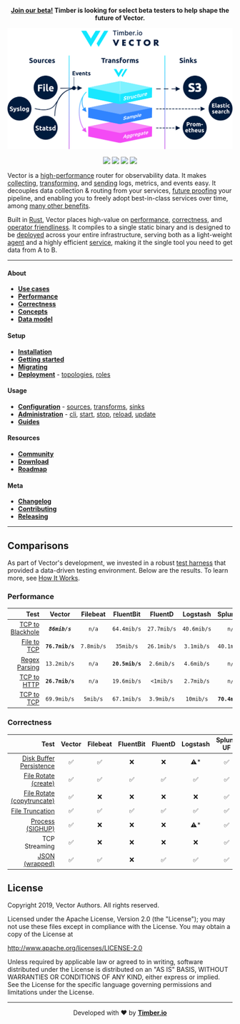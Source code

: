 <p align="center">
  <strong><a href="https://vectorproject.typeform.com/to/wV0DC8">Join our beta!<a/> Timber is looking for select beta testers to help shape the future of Vector.</strong>
</p>

<p align="center">
  <img src="./docs/.gitbook/assets/readme_diagram.svg" alt="Vector">
</p>

<p align="center">
  <a href="https://github.com/timberio/vector/releases"><img src="https://img.shields.io/github/release/timberio/vector.svg"></a>
  <a href="LICENSE"><img src="https://img.shields.io/github/license/timberio/vector.svg"></a>
  <a href="https://circleci.com/gh/timberio/vector"><img src="https://circleci.com/gh/timberio/vector/tree/master.svg?style=shield"></a>
  <a href="https://chat.vectorproject.io/badge.svg"><img src="https://chat.vectorproject.io/badge.svg"></a>
</p>

Vector is a [high-performance][performance] router for observability data. It makes
[collecting][sources], [transforming][transforms], and [sending][sinks] logs, metrics, and events
easy. It decouples data collection & routing from your services, [future proofing][lock-in] your
pipeline, and enabling you to freely adopt best-in-class services over time, among
[many other benefits][use_cases].

Built in [Rust][rust], Vector places high-value on [performance], [correctness], and
[operator friendliness][administration]. It compiles to a single static binary and is designed
to be [deployed][deployment] across your entire infrastructure, serving both as a
light-weight [agent] and a highly efficient [service], making it the single tool you need to
get data from A to B.

---

#### About

* [**Use cases**][use_cases]
* [**Performance**][performance]
* [**Correctness**][correctness]
* [**Concepts**][concepts]
* [**Data model**][data_model]

#### Setup

* [**Installation**][installation]
* [**Getting started**][getting_started]
* [**Migrating**][migrating]
* [**Deployment**][deployment] - [topologies], [roles]

#### Usage

* [**Configuration**][configuration] - [sources], [transforms], [sinks]
* [**Administration**][administration] - [cli], [start], [stop], [reload], [update]
* [**Guides**][guides]

#### Resources

* [**Community**][community]
* [**Download**][releases]
* [**Roadmap**][roadmap]

#### Meta

* [**Changelog**](CHANGELOG.md)
* [**Contributing**](CONTRIBUTING.md)
* [**Releasing**](RELEASING.md)

---

## Comparisons

As part of Vector's development, we invested in a robust [test harness](https://github.com/timberio/vector-test-harness) that provided a data-driven testing environment. Below are the results. To learn more, see [How It Works][test_harness_how_it_works].

### Performance

| Test | Vector | Filebeat | FluentBit | FluentD | Logstash | SplunkUF | SplunkHF |
| ---: | :---: | :---: | :---: | :---: | :---: | :---: | :---: |
| [TCP to Blackhole](https://github.com/timberio/vector-test-harness/tree/master/cases/tcp_to_blackhole_performance) | _**`86mib/s`**_ | `n/a` | `64.4mib/s` | `27.7mib/s` | `40.6mib/s` | `n/a` | `n/a` |
| [File to TCP](https://github.com/timberio/vector-test-harness/tree/master/cases/file_to_tcp_performance) | **`76.7mib/s`** | `7.8mib/s` | `35mib/s` | `26.1mib/s` | `3.1mib/s` | `40.1mib/s` | `39mib/s` |
| [Regex Parsing](https://github.com/timberio/vector-test-harness/tree/master/cases/regex_parsing_performance) | `13.2mib/s` | `n/a` | **`20.5mib/s`** | `2.6mib/s` | `4.6mib/s` | `n/a` | `7.8mib/s` |
| [TCP to HTTP](https://github.com/timberio/vector-test-harness/tree/master/cases/tcp_to_http_performance) | **`26.7mib/s`** | `n/a` | `19.6mib/s` | `<1mib/s` | `2.7mib/s` | `n/a` | `n/a` |
| [TCP to TCP](https://github.com/timberio/vector-test-harness/tree/master/cases/tcp_to_tcp_performance) | `69.9mib/s` | `5mib/s` | `67.1mib/s` | `3.9mib/s` | `10mib/s` | **`70.4mib/s`** | `7.6mib/s` |

### Correctness

| Test | Vector | Filebeat | FluentBit | FluentD | Logstash | Splunk UF | Splunk HF |
| ---: | :---: | :---: | :---: | :---: | :---: | :---: | :---: |
| [Disk Buffer Persistence](https://github.com/timberio/vector-test-harness/tree/master/cases/disk_buffer_performance) | ✅ | ✅ | ❌ | ❌ | ⚠️\* | ✅ | ✅ |
| [File Rotate \(create\)](https://github.com/timberio/vector-test-harness/tree/master/cases/file_rotate_create_correctness) | ✅ | ✅ | ✅ | ✅ | ✅ | ✅ | ✅ |
| [File Rotate \(copytruncate\)](https://github.com/timberio/vector-test-harness/tree/master/cases/file_rotate_truncate_correctness) | ✅ | ❌ | ❌ | ❌ | ❌ | ✅ | ✅ |
| [File Truncation](https://github.com/timberio/vector-test-harness/tree/master/cases/file_truncate_correctness) | ✅ | ✅ | ✅ | ✅ | ✅ | ✅ | ✅ |
| [Process \(SIGHUP\)](https://github.com/timberio/vector-test-harness/tree/master/cases/sighup_correctness) | ✅ | ❌ | ❌ | ❌ | ⚠️\* | ✅ | ✅ |
| TCP Streaming | ✅ | ❌ | ❌ | ❌ | ❌ | ✅ | ✅ |
| [JSON \(wrapped\)](https://github.com/timberio/vector-test-harness/tree/master/cases/wrapped_json_correctness) | ✅ | ✅ | ❌ | ✅ | ✅ | ✅ | ✅ |

## License

Copyright 2019, Vector Authors. All rights reserved.

Licensed under the Apache License, Version 2.0 (the "License"); you may not
use these files except in compliance with the License. You may obtain a copy
of the License at

http://www.apache.org/licenses/LICENSE-2.0

Unless required by applicable law or agreed to in writing, software
distributed under the License is distributed on an "AS IS" BASIS, WITHOUT
WARRANTIES OR CONDITIONS OF ANY KIND, either express or implied. See the
License for the specific language governing permissions and limitations under
the License.

---

<p align="center">
  Developed with ❤️ by <strong><a href="https://timber.io">Timber.io</a></strong>
</p>

[administration]: https://docs.vectorproject.io/usage/administration
[agent]: https://docs.vectorproject.io/setup/deployment/roles/agent
[backups]: https://docs.vectorproject.io/about/use_cases/backups
[cli]: https://docs.vectorproject.io/administration/cli
[community]: https://vectorproject.io/community/
[configuration]: https://docs.vectorproject.io/usage/configuration
[concepts]: https://docs.vectorproject.io/about/concepts
[cost]: https://docs.vectorproject.io/about/use_cases/cost
[correctness]: https://docs.vectorproject.io/comparisons
[data_model]: https://docs.vectorproject.io/about/data_model
[deployment]: https://docs.vectorproject.io/setup/deployment
[getting_started]: https://docs.vectorproject.io/setup/getting_started
[governance]: https://docs.vectorproject.io/about/use_cases/governance
[guides]: https://docs.vectorproject.io/usage/guides
[installation]: https://docs.vectorproject.io/setup/installation
[lock-in]: https://docs.vectorproject.io/about/use_cases/lock-in
[migrating]: https://docs.vectorproject.io/setup/migrating
[multi-cloud]: https://docs.vectorproject.io/about/use_cases/multi-cloud
[performance]: https://docs.vectorproject.io/performance
[releases]: https://github.com/timberio/vector/releases
[reload]: https://docs.vectorproject.io/usage/administration/reloading
[roadmap]: https://github.com/timberio/vector/milestones?direction=asc&sort=title&state=open
[roles]: https://docs.vectorproject.io/setup/deployment/roles
[rust]: https://www.rust-lang.org/
[security]: https://docs.vectorproject.io/about/use_cases/security-and-compliance
[service]: https://docs.vectorproject.io/setup/deployment/roles/service
[sinks]: https://docs.vectorproject.io/usage/configuration/sinks
[sources]: https://docs.vectorproject.io/usage/configuration/sources
[start]: https://docs.vectorproject.io/usage/administration/starting
[stop]: https://docs.vectorproject.io/usage/administration/stopping
[test_harness]: https://github.com/timberio/vector-test-harness
[test_harness_how_it_works]: https://github.com/timberio/vector-test-harness#how-it-works
[topologies]: https://docs.vectorproject.io/setup/deployment/topologies
[transforms]: https://docs.vectorproject.io/usage/configuration/transforms
[update]: https://docs.vectorproject.io/usage/administration/updating
[use_cases]: https://docs.vectorproject.io/use_cases
